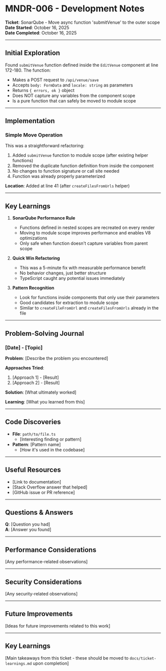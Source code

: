 # MNDR-006 - Development Notes

**Ticket**: SonarQube - Move async function 'submitVenue' to the outer scope  
**Date Started**: October 16, 2025  
**Date Completed**: October 16, 2025

---

## Initial Exploration

Found `submitVenue` function defined inside the `EditVenue` component at line 172-180. The function:
- Makes a POST request to `/api/venue/save`
- Accepts `body: FormData` and `locale: string` as parameters
- Returns `{ errors, ok }` object
- Does NOT capture any variables from the component scope
- Is a pure function that can safely be moved to module scope

---

## Implementation

### Simple Move Operation

This was a straightforward refactoring:
1. Added `submitVenue` function to module scope (after existing helper functions)
2. Removed the duplicate function definition from inside the component
3. No changes to function signature or call site needed
4. Function was already properly parameterized

**Location**: Added at line 41 (after `createFilesFromUrls` helper)

---

## Key Learnings

1. **SonarQube Performance Rule**
   - Functions defined in nested scopes are recreated on every render
   - Moving to module scope improves performance and enables V8 optimizations
   - Only safe when function doesn't capture variables from parent scope

2. **Quick Win Refactoring**
   - This was a 5-minute fix with measurable performance benefit
   - No behavior changes, just better structure
   - TypeScript caught any potential issues immediately

3. **Pattern Recognition**
   - Look for functions inside components that only use their parameters
   - Good candidates for extraction to module scope
   - Similar to `createFileFromUrl` and `createFilesFromUrls` already in the file

---

## Problem-Solving Journal

### [Date] - [Topic]

**Problem**: [Describe the problem you encountered]

**Approaches Tried**:

1. [Approach 1] - [Result]
2. [Approach 2] - [Result]

**Solution**: [What ultimately worked]

**Learning**: [What you learned from this]

---

## Code Discoveries

- **File**: `path/to/file.ts`
  - [Interesting finding or pattern]
- **Pattern**: [Pattern name]
  - [How it's used in the codebase]

---

## Useful Resources

- [Link to documentation]
- [Stack Overflow answer that helped]
- [GitHub issue or PR reference]

---

## Questions & Answers

**Q**: [Question you had]  
**A**: [Answer you found]

---

## Performance Considerations

[Any performance-related observations]

---

## Security Considerations

[Any security-related observations]

---

## Future Improvements

[Ideas for future improvements related to this work]

---

## Key Learnings

[Main takeaways from this ticket - these should be moved to `docs/ticket-learnings.md` upon completion]

